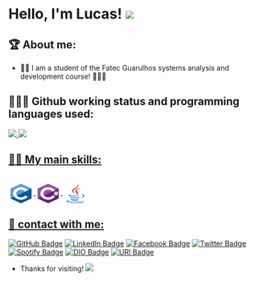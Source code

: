 # Hello, I'm Lucas! <img src=https://github.com/TheDudeThatCode/TheDudeThatCode/blob/master/Assets/Developer.gif width="60">

## 🏆 About me:

* ✍🏻 I am a student of the Fatec Guarulhos systems analysis and development course! 👨🏻‍🎓

## 👨🏻‍💻 Github working status and programming languages used:

 <div>
  <a href="https://github.com/lucasmarcuzo">
  <img height="150em" src="https://github-readme-stats.vercel.app/api?username=lucasmarcuzo&theme=algolia"/>
<img height="150em" src="https://github-readme-stats.vercel.app/api/top-langs/?username=lucasmarcuzo&layout=compact&theme=algolia"/>
</div>
 
 ## 🤹‍♂️ My main skills:

<div style="display: inline_block"><br>
  <img align="center" alt="C" height="40" width="50" src="https://raw.githubusercontent.com/devicons/devicon/master/icons/c/c-original.svg"> 
  <img align="center" alt="Csharp" height="40" width="50" src="https://raw.githubusercontent.com/devicons/devicon/master/icons/csharp/csharp-original.svg"> 
  <img align="center" alt="Java" height="40" width="50" src="https://raw.githubusercontent.com/devicons/devicon/master/icons/java/java-original.svg"> 
</div> 

## 📱 contact with me:

[![GitHub Badge](https://img.shields.io/badge/GitHub-100000?style=for-the-badge&logo=github&logoColor=whiteColor=white&link=https://github.com/lucasmarcuzo)](https://github.com/lucasmarcuzo) [![LinkedIn Badge](	https://img.shields.io/badge/LinkedIn-0077B5?style=for-the-badge&logo=linkedin&logoColor=white=white&link=https://www.linkedin.com/in/lucasmarcuzo/)](https://www.linkedin.com/in/lucasmarcuzo/) [![Facebook Badge](https://img.shields.io/badge/Facebook-1877F2?style=for-the-badge&logo=facebook&logoColor=white&link=https://facebook.com/LucasMarcuzzo)](https://facebook.com/LucasMarcuzzo) [![Twitter Badge](https://img.shields.io/badge/Twitter-1DA1F2?style=for-the-badge&logo=twitter&logoColor=white&link=https://twitter.com/lucassolace)](https://twitter.com/lucassolace) [![Spotify Badge]( https://img.shields.io/badge/Spotify-1ED760?&style=for-the-badge&logo=spotify&logoColor=white&https://open.spotify.com/user/12186237186?si=a631a4d1b13b441b)](https://open.spotify.com/user/12186237186?si=a631a4d1b13b441b) [![DIO Badge](https://img.shields.io/badge/Digital%20Inovation%20One-red?style=for-the-badge&link=https://web.digitalinnovation.one/users/lucas_marcuzo)](https://web.digitalinnovation.one/users/lucas_marcuzo) [![URI Badge](https://img.shields.io/badge/URI%20ONLINE%20JUDGE-gray?style=for-the-badge&link=https://www.urionlinejudge.com.br/judge/pt/profile/510115)](https://www.urionlinejudge.com.br/judge/pt/profile/510115) 
 


- Thanks for visiting! <img src="https://media.giphy.com/media/hvRJCLFzcasrR4ia7z/giphy.gif" width="25px"> </h1>
 

